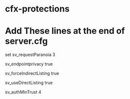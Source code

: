 # cfx-protections

# Add These lines at the end of server.cfg

set sv_requestParanoia 3

sv_endpointprivacy true

sv_forceIndirectListing true

sv_useDirectListing true

sv_authMinTrust 4
